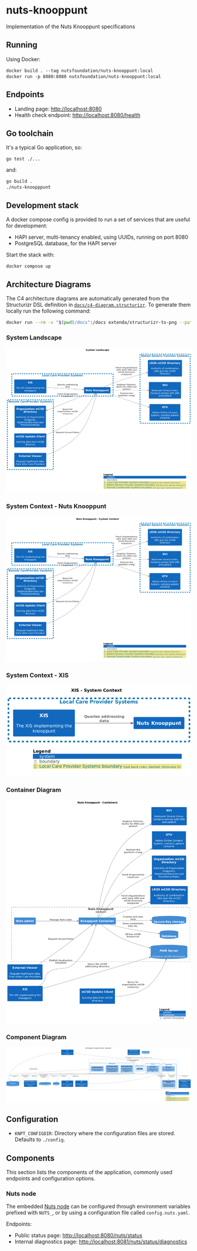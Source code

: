 # nuts-knooppunt

Implementation of the Nuts Knooppunt specifications

## Running

Using Docker:

```shell
docker build . --tag nutsfoundation/nuts-knooppunt:local
docker run -p 8080:8080 nutsfoundation/nuts-knooppunt:local
```

## Endpoints

- Landing page: [http://localhost:8080](http://localhost:8080)
- Health check endpoint: [http://localhost:8080/health](http://localhost:8080/health)

## Go toolchain

It's a typical Go application, so:

```shell
go test ./...
```

and:

```shell
go build .
./nuts-knoopppunt
```

## Development stack

A docker compose config is provided to run a set of services that are useful for development:

- HAPI server, multi-tenancy enabled, using UUIDs, running on port 8080
- PostgreSQL database, for the HAPI server

Start the stack with:

```shell
docker compose up
```


## Architecture Diagrams

The C4 architecture diagrams are automatically generated from the Structurizr DSL definition in [`docs/c4-diagram.structurizr`](docs/c4-diagram.structurizr). To generate them locally
run the following command:

```bash
docker run --rm -v "$(pwd)/docs":/docs extenda/structurizr-to-png --path c4-diagram.structurizr --output images
```

### System Landscape
![System Landscape](docs/images/structurizr-Landscape1.png)

### System Context - Nuts Knooppunt
![System Context - Nuts Knooppunt](docs/images/structurizr-Diagram1.png)

### System Context - XIS
![System Context - XIS](docs/images/structurizr-XisDiagram.png)

### Container Diagram
![Container Diagram](docs/images/structurizr-Diagram2.png)

### Component Diagram
![Component Diagram](docs/images/structurizr-knooppunt.png)


## Configuration

- `KNPT_CONFIGDIR`: Directory where the configuration files are stored. Defaults to `./config`.

## Components

This section lists the components of the application, commonly used endpoints and configuration options.

### Nuts node
The embedded [Nuts node](https://github.com/nuts-foundation/nuts-node) can be configured through environment variables prefixed with `NUTS_`, or by using a configuration file called `config.nuts.yaml`.

Endpoints:
- Public status page: [http://localhost:8080/nuts/status](http://localhost:8080/nuts/status)
- Internal diagnostics page: [http://localhost:8081/nuts/status/diagnostics](http://localhost:8081/nuts/status/diagnostics)
